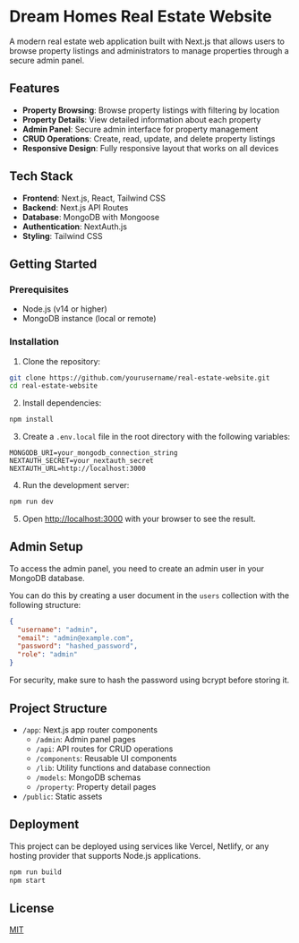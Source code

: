 # Dream Homes Real Estate Website

A modern real estate web application built with Next.js that allows users to browse property listings and administrators to manage properties through a secure admin panel.

## Features

- **Property Browsing**: Browse property listings with filtering by location
- **Property Details**: View detailed information about each property
- **Admin Panel**: Secure admin interface for property management
- **CRUD Operations**: Create, read, update, and delete property listings
- **Responsive Design**: Fully responsive layout that works on all devices

## Tech Stack

- **Frontend**: Next.js, React, Tailwind CSS
- **Backend**: Next.js API Routes
- **Database**: MongoDB with Mongoose
- **Authentication**: NextAuth.js
- **Styling**: Tailwind CSS

## Getting Started

### Prerequisites

- Node.js (v14 or higher)
- MongoDB instance (local or remote)

### Installation

1. Clone the repository:

```bash
git clone https://github.com/yourusername/real-estate-website.git
cd real-estate-website
```

2. Install dependencies:

```bash
npm install
```

3. Create a `.env.local` file in the root directory with the following variables:

```
MONGODB_URI=your_mongodb_connection_string
NEXTAUTH_SECRET=your_nextauth_secret
NEXTAUTH_URL=http://localhost:3000
```

4. Run the development server:

```bash
npm run dev
```

5. Open [http://localhost:3000](http://localhost:3000) with your browser to see the result.

## Admin Setup

To access the admin panel, you need to create an admin user in your MongoDB database. 

You can do this by creating a user document in the `users` collection with the following structure:

```json
{
  "username": "admin",
  "email": "admin@example.com",
  "password": "hashed_password",
  "role": "admin"
}
```

For security, make sure to hash the password using bcrypt before storing it.

## Project Structure

- `/app`: Next.js app router components
  - `/admin`: Admin panel pages
  - `/api`: API routes for CRUD operations
  - `/components`: Reusable UI components
  - `/lib`: Utility functions and database connection
  - `/models`: MongoDB schemas
  - `/property`: Property detail pages
- `/public`: Static assets

## Deployment

This project can be deployed using services like Vercel, Netlify, or any hosting provider that supports Node.js applications.

```bash
npm run build
npm start
```

## License

[MIT](https://choosealicense.com/licenses/mit/)